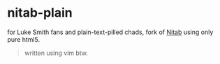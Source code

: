 # nitab-plain
for Luke Smith fans and plain-text-pilled chads, fork of [Nitab](https://github.com/nimaaskarian/nitab) using only pure html5.

> written using vim btw.
